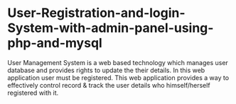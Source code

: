 # User-Registration-and-login-System-with-admin-panel-using-php-and-mysql

<p>User Management System is a web based technology which manages user database and provides rights to update the their details. In this web application user must be registered. This web application provides a way to effectively control record & track the user details who himself/herself registered with it.</p>
